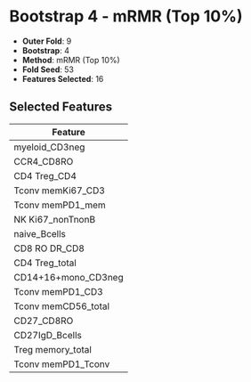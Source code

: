 # Bootstrap 4 - mRMR (Top 10%)

- **Outer Fold**: 9
- **Bootstrap**: 4
- **Method**: mRMR (Top 10%)
- **Fold Seed**: 53
- **Features Selected**: 16

## Selected Features

| Feature |
|---------|
| myeloid_CD3neg |
| CCR4_CD8RO |
| CD4 Treg_CD4 |
| Tconv memKi67_CD3 |
| Tconv memPD1_mem |
| NK Ki67_nonTnonB |
| naive_Bcells |
| CD8 RO DR_CD8 |
| CD4 Treg_total |
| CD14+16+mono_CD3neg |
| Tconv memPD1_CD3 |
| Tconv memCD56_total |
| CD27_CD8RO |
| CD27IgD_Bcells |
| Treg memory_total |
| Tconv memPD1_Tconv |
